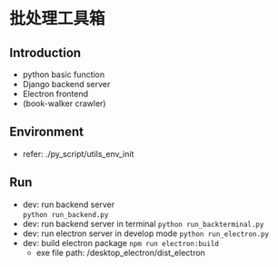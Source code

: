 # 批处理工具箱

## Introduction
- python basic function
- Django backend server
- Electron frontend
- (book-walker crawler)

## Environment
- refer: ./py_script/utils_env_init

## Run
- dev: run backend server  
```python run_backend.py```
- dev: run backend server in terminal
```python run_backterminal.py```
- dev: run electron server in develop mode
```python run_electron.py```
- dev: build electron package
```npm run electron:build```
    - exe file path: /desktop_electron/dist_electron





